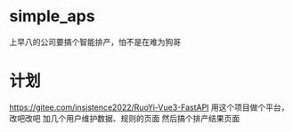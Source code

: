 # simple_aps
上早八的公司要搞个智能排产，怕不是在难为狗哥

# 计划
https://gitee.com/insistence2022/RuoYi-Vue3-FastAPI
用这个项目做个平台，改吧改吧
加几个用户维护数据、规则的页面
然后搞个排产结果页面
